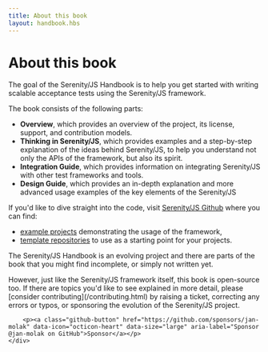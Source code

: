 ```yaml
---
title: About this book
layout: handbook.hbs
---
```

# About this book

The goal of the Serenity/JS Handbook is to help you get started with writing scalable acceptance tests using the Serenity/JS framework.

The book consists of the following parts:
- **Overview**, which provides an overview of the project, its license, support, and contribution models. 
- **Thinking in Serenity/JS**, which provides examples and a step-by-step explanation of the ideas behind Serenity/JS, to help you understand not only the APIs of the framework, but also its spirit. 
- **Integration Guide**, which provides information on integrating Serenity/JS with other test frameworks and tools.
- **Design Guide**, which provides an in-depth explanation and more advanced usage examples of the key elements of the Serenity/JS  

If you'd like to dive straight into the code, visit [Serenity/JS Github](https://github.com/serenity-js) where you can find:
 - [example projects](https://github.com/serenity-js/serenity-js/tree/master/examples) demonstrating the usage of the framework,
 - [template repositories](https://github.com/serenity-js) to use as a starting point for your projects.


<div class="pro-tip">
    <div class="icon"><i class="fas fa-tools"></i></div>
    <div class="text">
        <p>
            The Serenity/JS Handbook is an evolving project and there are parts of the book that you might find incomplete, or simply not written yet.
        </p>
        <p>
            However, just like the Serenity/JS framework itself, this book is open-source too. If there are topics you'd like to see explained in more detail, please [consider contributing](/contributing.html) by raising a ticket, correcting any errors or typos, or sponsoring the evolution of the Serenity/JS project. 
        </p>
        
        <p><a class="github-button" href="https://github.com/sponsors/jan-molak" data-icon="octicon-heart" data-size="large" aria-label="Sponsor @jan-molak on GitHub">Sponsor</a></p>
    </div>
</div>
